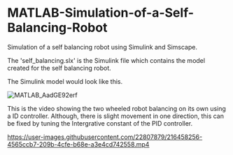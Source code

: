 # MATLAB-Simulation-of-a-Self-Balancing-Robot
Simulation of a self balancing robot using Simulink and Simscape.

The 'self_balancing.slx' is the Simulink file which contains the model created for the self balancing robot.

The Simulink model would look like this.

![MATLAB_AadGE92erf](https://user-images.githubusercontent.com/22807879/216458626-97230060-ceea-457e-b07a-4013d9bcee37.png)

 
This is the video showing the two wheeled robot balancing on its own using a ID controller. Although, there is slight movement in one direction, this can be fixed by tuning the Intergrative constant of the PID controller.

https://user-images.githubusercontent.com/22807879/216458256-4565ccb7-209b-4cfe-b68e-a3e4cd742558.mp4
